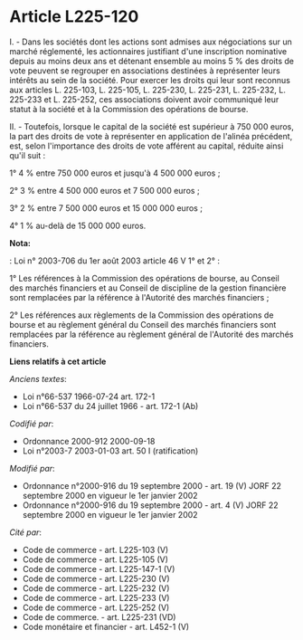 # Article L225-120

I. - Dans les sociétés dont les actions sont admises aux négociations sur un marché réglementé, les actionnaires justifiant
d'une inscription nominative depuis au moins deux ans et détenant ensemble au moins 5 % des droits de vote peuvent se
regrouper en associations destinées à représenter leurs intérêts au sein de la société. Pour exercer les droits qui leur sont
reconnus aux articles L. 225-103, L. 225-105, L. 225-230, L. 225-231, L. 225-232, L. 225-233 et L. 225-252, ces associations
doivent avoir communiqué leur statut à la société et à la Commission des opérations de bourse.

II. - Toutefois, lorsque le capital de la société est supérieur à 750 000 euros, la part des droits de vote à représenter en
application de l'alinéa précédent, est, selon l'importance des droits de vote afférent au capital, réduite ainsi qu'il suit :

1° 4 % entre 750 000 euros et jusqu'à 4 500 000 euros ;

2° 3 % entre 4 500 000 euros et 7 500 000 euros ;

3° 2 % entre 7 500 000 euros et 15 000 000 euros ;

4° 1 % au-delà de 15 000 000 euros.

**Nota:**

: Loi n° 2003-706 du 1er août 2003 article 46 V 1° et 2° : 

1° Les références à la Commission des opérations de bourse, au Conseil des marchés financiers et au Conseil de discipline de
la gestion financière sont remplacées par la référence à l'Autorité des marchés financiers ; 

2° Les références aux règlements de la Commission des opérations de bourse et au règlement général du Conseil des marchés
financiers sont remplacées par la référence au règlement général de l'Autorité des marchés financiers.

**Liens relatifs à cet article**

_Anciens textes_:

  - Loi n°66-537 1966-07-24 art. 172-1
  - Loi n°66-537 du 24 juillet 1966 - art. 172-1 (Ab)

_Codifié par_:

  - Ordonnance 2000-912 2000-09-18
  - Loi n°2003-7 2003-01-03 art. 50 I (ratification)

_Modifié par_:

  - Ordonnance n°2000-916 du 19 septembre 2000 - art. 19 (V) JORF 22 septembre 2000 en vigueur le 1er janvier 2002
  - Ordonnance n°2000-916 du 19 septembre 2000 - art. 4 (V) JORF 22 septembre 2000 en vigueur le 1er janvier 2002

_Cité par_:

  - Code de commerce - art. L225-103 (V)
  - Code de commerce - art. L225-105 (V)
  - Code de commerce - art. L225-147-1 (V)
  - Code de commerce - art. L225-230 (V)
  - Code de commerce - art. L225-232 (V)
  - Code de commerce - art. L225-233 (V)
  - Code de commerce - art. L225-252 (V)
  - Code de commerce. - art. L225-231 (VD)
  - Code monétaire et financier - art. L452-1 (V)
